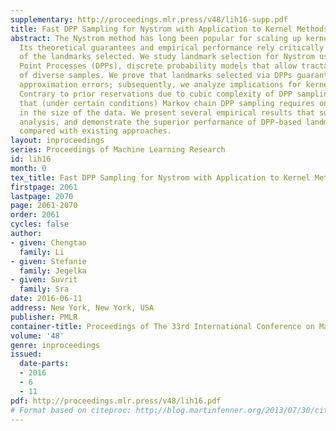 ```yaml
---
supplementary: http://proceedings.mlr.press/v48/lih16-supp.pdf
title: Fast DPP Sampling for Nystrom with Application to Kernel Methods
abstract: The Nystrom method has long been popular for scaling up kernel methods.
  Its theoretical guarantees and empirical performance rely critically on the quality
  of the landmarks selected. We study landmark selection for Nystrom using Determinantal
  Point Processes (DPPs), discrete probability models that allow tractable generation
  of diverse samples. We prove that landmarks selected via DPPs guarantee bounds on
  approximation errors; subsequently, we analyze implications for kernel ridge regression.
  Contrary to prior reservations due to cubic complexity of DPP sampling, we show
  that (under certain conditions) Markov chain DPP sampling requires only linear time
  in the size of the data. We present several empirical results that support our theoretical
  analysis, and demonstrate the superior performance of DPP-based landmark selection
  compared with existing approaches.
layout: inproceedings
series: Proceedings of Machine Learning Research
id: lih16
month: 0
tex_title: Fast DPP Sampling for Nystrom with Application to Kernel Methods
firstpage: 2061
lastpage: 2070
page: 2061-2070
order: 2061
cycles: false
author:
- given: Chengtao
  family: Li
- given: Stefanie
  family: Jegelka
- given: Suvrit
  family: Sra
date: 2016-06-11
address: New York, New York, USA
publisher: PMLR
container-title: Proceedings of The 33rd International Conference on Machine Learning
volume: '48'
genre: inproceedings
issued:
  date-parts:
  - 2016
  - 6
  - 11
pdf: http://proceedings.mlr.press/v48/lih16.pdf
# Format based on citeproc: http://blog.martinfenner.org/2013/07/30/citeproc-yaml-for-bibliographies/
---
```

